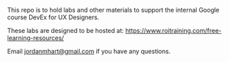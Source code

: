 This repo is to hold labs and other materials to support the internal Google course DevEx for UX Designers.

These labs are designed to be hosted at:
https://www.roitraining.com/free-learning-resources/

Email jordanmhart@gmail.com if you have any questions.
